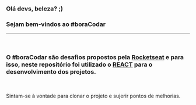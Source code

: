 ### Olá devs, beleza? ;)
### Sejam bem-vindos ao #boraCodar
___
</br>

### O #boraCodar são desafios propostos pela [Rocketseat](https://app.rocketseat.com.br/) e para isso, neste repositório foi utilizado o [REACT](https://reactjs.org/) para o desenvolvimento dos projetos.

</br>

Sintam-se à vontade para clonar o projeto e sujerir pontos de melhorias.
